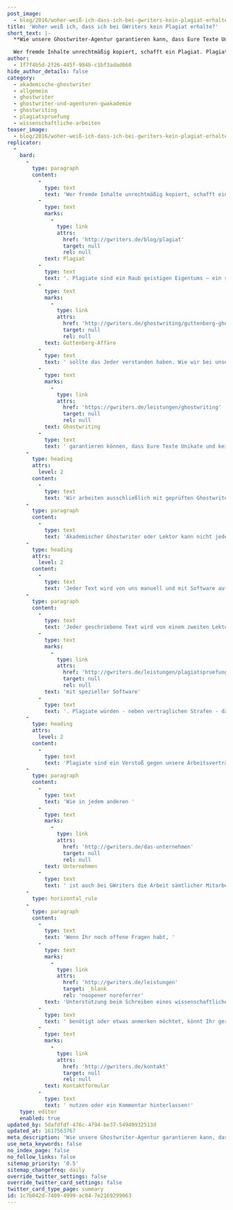```yaml
---
post_image:
  - blog/2016/woher-weiß-ich-dass-ich-bei-gwriters-kein-plagiat-erhalte/akademisches-ghostwriting-gwriters.png
title: 'Woher weiß ich, dass ich bei GWriters kein Plagiat erhalte?'
short_text: |-
  **Wie unsere Ghostwriter-Agentur garantieren kann, dass Eure Texte Unikate und keine Plagiate sind.**

  Wer fremde Inhalte unrechtmäßig kopiert, schafft ein Plagiat. Plagiate sind ein Raub geistigen Eigentums – ein sicheres Nichtbestehen bei Prüfungen, karriereschädlich und moralisch verwerflich. Spätestens nach der Guttenberg-Affäre sollte das Jeder verstanden haben. Wie wir bei unserem Ghostwriting garantieren können, dass Eure Texte Unikate und keine Plagiate sind, erfahrt Ihr in diesem Artikel...
author:
  - 1f7f4b5d-2f26-445f-984b-c1bf3adad660
hide_author_details: false
category:
  - akademische-ghostwriter
  - allgemein
  - ghostwriter
  - ghostwriter-und-agenturen-gwakademie
  - ghostwriting
  - plagiatspruefung
  - wissenschaftliche-arbeiten
teaser_image:
  - blog/2016/woher-weiß-ich-dass-ich-bei-gwriters-kein-plagiat-erhalte/akademisches-ghostwriting-gwriters.png
replicator:
  -
    bard:
      -
        type: paragraph
        content:
          -
            type: text
            text: 'Wer fremde Inhalte unrechtmäßig kopiert, schafft ein '
          -
            type: text
            marks:
              -
                type: link
                attrs:
                  href: 'http://gwriters.de/blog/plagiat'
                  target: null
                  rel: null
            text: Plagiat
          -
            type: text
            text: '. Plagiate sind ein Raub geistigen Eigentums – ein sicheres Nichtbestehen bei Prüfungen, karriereschädlich und moralisch verwerflich. Spätestens nach der '
          -
            type: text
            marks:
              -
                type: link
                attrs:
                  href: 'http://gwriters.de/ghostwriting/guttenberg-ghostwriter'
                  target: null
                  rel: null
            text: Guttenberg-Affäre
          -
            type: text
            text: ' sollte das Jeder verstanden haben. Wie wir bei unserem '
          -
            type: text
            marks:
              -
                type: link
                attrs:
                  href: 'https://gwriters.de/leistungen/ghostwriting'
                  target: null
                  rel: null
            text: Ghostwriting
          -
            type: text
            text: ' garantieren können, dass Eure Texte Unikate und keine Plagiate sind, erfahrt Ihr in diesem Artikel.'
      -
        type: heading
        attrs:
          level: 2
        content:
          -
            type: text
            text: 'Wir arbeiten ausschließlich mit geprüften Ghostwritern'
      -
        type: paragraph
        content:
          -
            type: text
            text: 'Akademischer Ghostwriter oder Lektor kann nicht jeder Akademiker bei GWriters werden. Jeder Bewerber wird vor der Aufnahme in unsere akademische Datenbank ausgiebig geprüft. Nach der Aufnahme erhalten unsere Ghostwriter einige interne Testaufträge, bei denen ihr Können und ihre Gründlichkeit im Schreiben von wissenschaftlichen Arbeiten noch einmal geprüft wird. Wenn wir mit dem Ergebnis zufrieden sind, darf der Ghostwriter mit dem Schreiben von akademischen Texten für unsere Kunden beginnen. Zudem wird mehrfach jeder durch unsere Ghostwriter geschriebene Text intern auf seine Qualität geprüft. Verstöße gegen wissenschaftliche Standards würden dabei schnell auffallen.'
      -
        type: heading
        attrs:
          level: 2
        content:
          -
            type: text
            text: 'Jeder Text wird von uns manuell und mit Software auf Plagiate geprüft'
      -
        type: paragraph
        content:
          -
            type: text
            text: 'Jeder geschriebene Text wird von einem zweiten Lektoren und Supervisor aus unserem Hause gesichtet, korrigiert und intern bewertet. Neben anderen Faktoren wird dabei auch die Prüfung des Textes auf Plagiate durchgeführt - manuell und '
          -
            type: text
            marks:
              -
                type: link
                attrs:
                  href: 'http://gwriters.de/leistungen/plagiatspruefung'
                  target: null
                  rel: null
            text: 'mit spezieller Software'
          -
            type: text
            text: '. Plagiate würden - neben vertraglichen Strafen - das Ende der Zusammenarbeit des akademischen Ghostwriters mit GWriters bedeuten und sehr schnell auffallen.'
      -
        type: heading
        attrs:
          level: 2
        content:
          -
            type: text
            text: 'Plagiate sind ein Verstoß gegen unsere Arbeitsverträge'
      -
        type: paragraph
        content:
          -
            type: text
            text: 'Wie in jedem anderen '
          -
            type: text
            marks:
              -
                type: link
                attrs:
                  href: 'http://gwriters.de/das-unternehmen'
                  target: null
                  rel: null
            text: Unternehmen
          -
            type: text
            text: ' ist auch bei GWriters die Arbeit sämtlicher Mitarbeiter, Ghostwriter und akademischen Experten vertraglich geregelt. Zu diesen vertraglichen Regelungen gehört unter anderem die Verpflichtung, Unikate zu erstellen und keine Texte Dritter zu verwerten. Verstöße gegen diese Verträge würden einen Ghostwriter nicht nur den Austritt aus der GWriters-Expertendatenbank sondern auch hohe Geldstrafen kosten.'
      -
        type: horizontal_rule
      -
        type: paragraph
        content:
          -
            type: text
            text: 'Wenn Ihr noch offene Fragen habt, '
          -
            type: text
            marks:
              -
                type: link
                attrs:
                  href: 'http://gwriters.de/leistungen'
                  target: _blank
                  rel: 'noopener noreferrer'
            text: 'Unterstützung beim Schreiben eines wissenschaftlichen Textes'
          -
            type: text
            text: ' benötigt oder etwas anmerken möchtet, könnt Ihr gerne unser '
          -
            type: text
            marks:
              -
                type: link
                attrs:
                  href: 'http://gwriters.de/kontakt'
                  target: null
                  rel: null
            text: Kontaktformular
          -
            type: text
            text: ' nutzen oder ein Kommentar hinterlassen!'
    type: editor
    enabled: true
updated_by: 5dafdfdf-476c-4794-be37-54949932513d
updated_at: 1617563767
meta_description: 'Wie unsere Ghostwriter-Agentur garantieren kann, dass Eure Texte Unikate und keine Plagiate sind.'
use_meta_keywords: false
no_index_page: false
no_follow_links: false
sitemap_priority: '0.5'
sitemap_changefreq: daily
override_twitter_settings: false
override_twitter_card_settings: false
twitter_card_type_page: summary
id: 1c7b042d-7409-4999-ac04-7e2169299063
---
```

